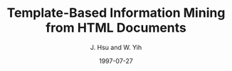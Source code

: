 ---
title: "Template-Based Information Mining from HTML Documents"
collection: publications
permalink: /publication/1997-07-27-0001
date: 1997-07-27
author: 'J. Hsu and W. Yih'
venue: 'AAAI-1997'
---